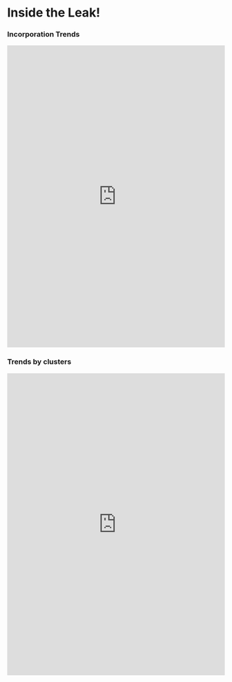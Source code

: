# Inside the Leak!

### Incorporation Trends

<html>
      <iframe id="bahamas" scrolling="no" style="border:none;" seamless="seamless" src="https://plot.ly/~puccife/3.embed?link=false"  height="700" width="100%"></iframe>
<html>

### Trends by clusters

<html>
      <iframe id="bahamas" scrolling="no" style="border:none;" seamless="seamless" src="https://plot.ly/~puccife/7.embed?link=false"  height="700" width="100%"></iframe>
<html>
